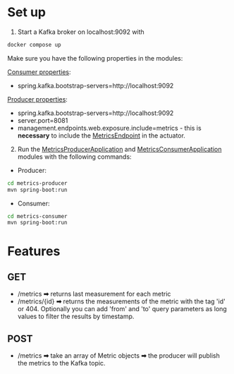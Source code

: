 # Set up

1. Start a Kafka broker on localhost:9092 with 
```bash
docker compose up
```

Make sure you have the following properties in the modules:

[Consumer properties](/task2/metrics-consumer/src/main/resources/application.properties):
- spring.kafka.bootstrap-servers=http://localhost:9092

[Producer properties](/task2/metrics-producer/src/main/resources/application.properties):
- spring.kafka.bootstrap-servers=http://localhost:9092
- server.port=8081
- management.endpoints.web.exposure.include=metrics - this is **necessary** to include the [MetricsEndpoint](https://docs.spring.io/spring-boot/docs/current/api/org/springframework/boot/actuate/metrics/MetricsEndpoint.html) in the actuator.

2. Run the [MetricsProducerApplication](/task2/metrics-producer/src/main/java/com/epam/metrics/MetricsProducerApplication.java) 
and [MetricsConsumerApplication](/task2/metrics-consumer/src/main/java/com/epam/metrics/MetricsConsumerApplication.java) modules with the following commands:
- Producer:
```bash
cd metrics-producer
mvn spring-boot:run
```
- Consumer:
```bash
cd metrics-consumer 
mvn spring-boot:run
```

# Features

## GET
- /metrics **➡** returns last measurement for each metric 
- /metrics/{id} **➡** returns the measurements of the metric with the tag 'id' or 404. 
Optionally you can add 'from' and 'to' query parameters as long values to filter the results by timestamp. 

## POST
- /metrics **➡** take an array of Metric objects **➡** the producer will publish the metrics to the Kafka topic.